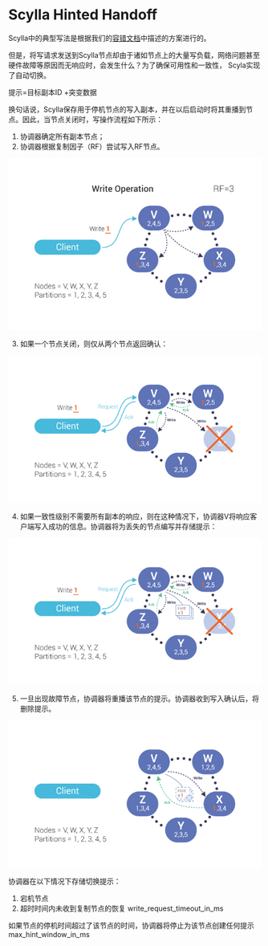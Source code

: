 # Scylla Hinted Handoff



Scylla中的典型写法是根据我们的[容错文档](/scylla/docs/architecture/fault-tolerance.md)中描述的方案进行的。

但是，将写请求发送到Scylla节点却由于诸如节点上的大量写负载，网络问题甚至硬件故障等原因而无响应时，会发生什么？为了确保可用性和一致性，
Scyla实现了自动切换。


提示=目标副本ID +突变数据

换句话说，Scylla保存用于停机节点的写入副本，并在以后启动时将其重播到节点。因此，当节点关闭时，写操作流程如下所示：

1. 协调器确定所有副本节点；
2. 协调器根据复制因子（RF）尝试写入RF节点。

![1-write](/scylla/images/1-write_op_RF_31.jpg)

3. 如果一个节点关闭，则仅从两个节点返回确认：

![hinted-handoff-3](/scylla/images/hinted-handoff-3.png)

4. 如果一致性级别不需要所有副本的响应，则在这种情况下，协调器V将响应客户端写入成功的信息。协调器将为丢失的节点编写并存储提示：

![hint-handoff-4](/scylla/images/hinted-handoff-4.png)

5. 一旦出现故障节点，协调器将重播该节点的提示。协调器收到写入确认后，将删除提示。

![hind-handoff-5](/scylla/images/hinted-handoff-5.png)

协调器在以下情况下存储切换提示：

1. 宕机节点
2. 超时时间内未收到复制节点的恢复 write_request_timeout_in_ms

如果节点的停机时间超过了该节点的时间，协调器将停止为该节点创建任何提示 max_hint_window_in_ms